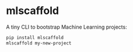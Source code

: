# mlscaffold

A tiny CLI to bootstrap Machine Learning projects:

```bash
pip install mlscaffold
mlscaffold my-new-project
